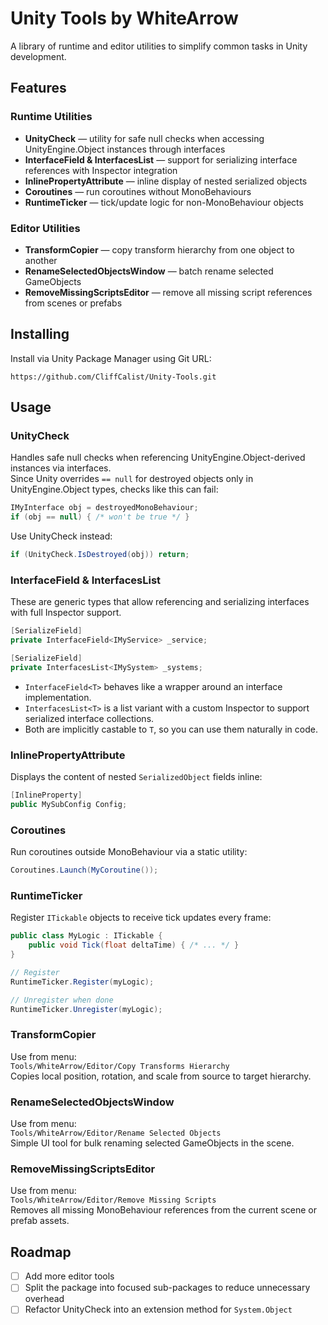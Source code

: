 # Unity Tools by WhiteArrow
A library of runtime and editor utilities to simplify common tasks in Unity development.

## Features

### Runtime Utilities
- **UnityCheck** — utility for safe null checks when accessing UnityEngine.Object instances through interfaces
- **InterfaceField<T> & InterfacesList<T>** — support for serializing interface references with Inspector integration
- **InlinePropertyAttribute** — inline display of nested serialized objects
- **Coroutines** — run coroutines without MonoBehaviours
- **RuntimeTicker** — tick/update logic for non-MonoBehaviour objects

### Editor Utilities
- **TransformCopier** — copy transform hierarchy from one object to another
- **RenameSelectedObjectsWindow** — batch rename selected GameObjects
- **RemoveMissingScriptsEditor** — remove all missing script references from scenes or prefabs

## Installing

Install via Unity Package Manager using Git URL:

```
https://github.com/CliffCalist/Unity-Tools.git
```

## Usage

### UnityCheck
Handles safe null checks when referencing UnityEngine.Object-derived instances via interfaces.  
Since Unity overrides `== null` for destroyed objects only in UnityEngine.Object types, checks like this can fail:

```csharp
IMyInterface obj = destroyedMonoBehaviour;
if (obj == null) { /* won't be true */ }
```

Use UnityCheck instead:

```csharp
if (UnityCheck.IsDestroyed(obj)) return;
```

### InterfaceField<T> & InterfacesList<T>
These are generic types that allow referencing and serializing interfaces with full Inspector support.

```csharp
[SerializeField]
private InterfaceField<IMyService> _service;

[SerializeField]
private InterfacesList<IMySystem> _systems;
```

- `InterfaceField<T>` behaves like a wrapper around an interface implementation.
- `InterfacesList<T>` is a list variant with a custom Inspector to support serialized interface collections.
- Both are implicitly castable to `T`, so you can use them naturally in code.

### InlinePropertyAttribute
Displays the content of nested `SerializedObject` fields inline:

```csharp
[InlineProperty]
public MySubConfig Config;
```

### Coroutines
Run coroutines outside MonoBehaviour via a static utility:

```csharp
Coroutines.Launch(MyCoroutine());
```

### RuntimeTicker
Register `ITickable` objects to receive tick updates every frame:

```csharp
public class MyLogic : ITickable {
    public void Tick(float deltaTime) { /* ... */ }
}

// Register
RuntimeTicker.Register(myLogic);

// Unregister when done
RuntimeTicker.Unregister(myLogic);
```

### TransformCopier
Use from menu:  
`Tools/WhiteArrow/Editor/Copy Transforms Hierarchy`  
Copies local position, rotation, and scale from source to target hierarchy.

### RenameSelectedObjectsWindow
Use from menu:  
`Tools/WhiteArrow/Editor/Rename Selected Objects`  
Simple UI tool for bulk renaming selected GameObjects in the scene.

### RemoveMissingScriptsEditor
Use from menu:  
`Tools/WhiteArrow/Editor/Remove Missing Scripts`  
Removes all missing MonoBehaviour references from the current scene or prefab assets.

## Roadmap

- [ ] Add more editor tools
- [ ] Split the package into focused sub-packages to reduce unnecessary overhead
- [ ] Refactor UnityCheck into an extension method for `System.Object`
